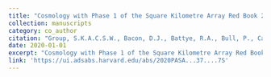 ```yaml
---
title: "Cosmology with Phase 1 of the Square Kilometre Array Red Book 2018: Technical specifications and performance forecasts"
collection: manuscripts
category: co_author
citation: "Group, S.K.A.C.S.W., Bacon, D.J., Battye, R.A., Bull, P., Camera, S., Ferreira, P.G., Harrison, I., Parkinson, D., Pourtsidou, A., Santos, M.G., Wolz, L., Abdalla, F., Akrami, Y., Alonso, D., Andrianomena, S., Ballardini, M., Bernal, J.L., Bertacca, D., Bengaly, C.A.P., Bonaldi, A., Bonvin, C., Brown, M.L., Chapman, E., Chen, S., Chen, X., Cunnington, S., Davis, T.M., Dickinson, C., Fonseca, J., Grainge, K., Harper, S., Jarvis, M.J., Maartens, R., Maddox, N., Padmanabhan, H., Pritchard, J.R., Raccanelli, A., Rivi, M., Roychowdhury, S., Sahl\\'en, M., Schwarz, D.J., Siewert, T.M., Viel, M., Villaescusa-Navarro, F., Xu, Y., Yamauchi, D., & Zuntz, J. (2020). <i>textbackslash pasa</i> 37,  e007. https://doi.org/10.1017/pasa.2019.51"
date: 2020-01-01
excerpt: "Cosmology with Phase 1 of the Square Kilometre Array Red Book 2018: Technical specifications and performance forecasts"
link: 'https://ui.adsabs.harvard.edu/abs/2020PASA...37....7S'
---
```

